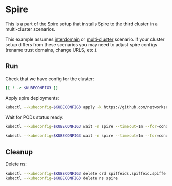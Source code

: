 # Spire

This is a part of the Spire setup that installs Spire to the third cluster in a multi-cluster scenarios.

This example assumes [interdomain](../../interdomain/) or [multi-cluster](../../multicluster/) scenario.
If your cluster setup differs from these scenarios you may need to adjust spire configs (rename trust domains, change URLS, etc.).

## Run

Check that we have config for the cluster:
```bash
[[ ! -z $KUBECONFIG3 ]]
```

Apply spire deployments:
```bash
kubectl --kubeconfig=$KUBECONFIG3 apply -k https://github.com/networkservicemesh/deployments-k8s/examples/spire/cluster3?ref=71e6a640ae9d49c96337d0fa6ca4fd77490ca994
```

Wait for PODs status ready:
```bash
kubectl --kubeconfig=$KUBECONFIG3 wait -n spire --timeout=1m --for=condition=ready pod -l app=spire-server
```
```bash
kubectl --kubeconfig=$KUBECONFIG3 wait -n spire --timeout=1m --for=condition=ready pod -l app=spire-agent
```

## Cleanup

Delete ns:
```bash
kubectl --kubeconfig=$KUBECONFIG3 delete crd spiffeids.spiffeid.spiffe.io
kubectl --kubeconfig=$KUBECONFIG3 delete ns spire
```
